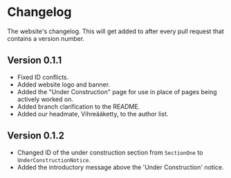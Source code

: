 # Changelog

The website's changelog.
This will get added to after every pull request that contains a version number.

## Version 0.1.1

- Fixed ID conflicts.
- Added website logo and banner.
- Added the "Under Construction" page for use in place of pages being actively worked on.
- Added branch clarification to the README.
- Added our headmate, Vihreääketty, to the author list.

## Version 0.1.2

- Changed ID of the under construction section from `SectionOne` to `UnderConstructionNotice`.
- Added the introductory message above the 'Under Construction' notice.
